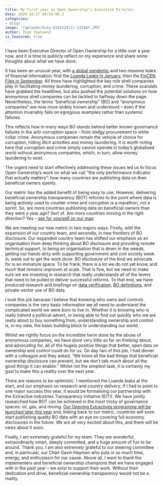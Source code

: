```yaml
---
title: My first year as Open Ownership’s Executive Director
date: 2020-10-27 08:54:00 Z
categories:
- blogs
image: "/uploads/Grey-0142%20(1)-1124bf.JPG"
author: Thom Townsend
is_featured: true
---
```


I have been Executive Director of Open Ownership for a little over a year now, and it is time to publicly reflect on my experience and share some thoughts about what we have done.

It has been an unusual year, with [a global pandemic](https://www.openownership.org/blogs/coronavirus-crisis-why-knowing-beneficial-owners-in-supply-chains-is-fundamental-for-a-good-recovery/) and two massive leaks of financial information: first the [Luanda Leaks in January](https://www.openownership.org/news/luanda-leaks-shows-the-critical-importance-of-ownership-transparency-for-good-governance-in-oil-gas-and-mining/), then the [FinCEN Files in September](https://www.openownership.org/press/fincen-files-reveal-beneficial-ownership-weakness-at-heart-of-financial-system/). All three have highlighted the key role shell companies play in facilitating money laundering, corruption, and crime. These scandals have grabbed the headlines, but also pushed the potential solutions on how anonymous shell companies can be tackled to halfway down the page. Nevertheless, the terms “beneficial ownership” (BO) and “anonymous companies” are now more widely known and understood – even if the attention invariably falls on egregious examples rather than systemic failures.  

This reflects how in many ways BO stands behind better known governance failures in the anti-corruption space – from dodgy procurement to white collar crime. Anonymous companies remain the vehicle of choice for corruption, hiding illicit activities and money laundering. It is worth noting here that corruption and crime simply cannot operate in today’s globalised world without anonymous companies, which, in turn, allow money laundering to exist. 

The urgent need to start effectively addressing these issues led us to focus Open Ownership’s work on what we call “the only performance indicator that actually matters”: how many countries are publishing data on their beneficial owners openly.  
 
Our metric has the added benefit of being easy to use. However, delivering beneficial ownership transparency (BOT) reforms to the point where data is being actively used to counter crime and corruption is a marathon, not a sprint. So, are more countries publishing data on beneficial owners than they were a year ago? Sort of. Are more countries moving in the right direction? Yes – [see for yourself on our map](https://www.openownership.org/map/). 
 
We are meeting our new metric in two majors ways. Firstly, with the expansion of our country team, and secondly, in new frontiers of BO disclosure. Our expanded country team has shifted our emphasis as an organisation from deep thinking about BO disclosure and providing remote technical support, to being an organisation that is down in the weeds, getting our hands dirty with supporting government and civil society week in, week out to get the work done. BO disclosure of the kind we advocate for is an immature space. To be frank, there is a lot we do not yet know, and much that remains unproven at scale. That is fine, but we need to make sure we are investing in research that really understands all of the levers that need to be pulled to deliver successful reforms. To that end, we have produced research and briefings on [data verification](https://www.openownership.org/uploads/oo-briefing-verification-briefing-2020-05.pdf), [BO definitions](https://www.openownership.org/uploads/oo-briefing-bo-in-law-definitions-and-thresholds-2020-10.pdf), and private-sector use of BO data.
 
I took this job because I believe that knowing who owns and controls  companies is the very basic information we all need to understand the complicated world we were born to live in. Whether it is knowing who is really behind a political advert, or being able to find out quickly who we are really about to buy something from, understanding ownership and control is, in my view, the basic building block to understanding our world. 
 
Whilst we rightly focus on the incredible harm done by the abuse of anonymous companies, we have done very little so far on thinking about, and advocating for, all of the hugely positive things that better, open data on ownership and control could do for us. On day two of this job, I had dinner with a colleague and they asked, “We know all the bad things that beneficial ownership disclosure can prevent, but we don’t talk much about all the good things it can enable.” Whilst not the simplest task, it is certainly my goal to make this a reality over the next year.
 
There are reasons to be optimistic. I mentioned the Luanda leaks at the start, and our emphasis on research and country delivery; if I had to point to one major success this year, it would be formalising our partnership with the Extractive Industries Transparency Initiative (EITI). We have jointly researched how BOT can be achieved in the most tricky of governance spaces: oil, gas, and mining. [Our Opening Extractives programme will be launched later this year](https://www.openownership.org/blogs/opening-extractives-research-informs-programme-to-make-beneficial-ownership-transparency-a-reality-in-oil-gas-and-mining/) and, linking back to our metric, countries will soon start publishing quality BO data with an eye on covering full economy disclosures in the future. We are all very excited about this, and there will be news about it soon. 
 
Finally, I am extremely grateful for my team. They are wonderful, extraordinarily smart, deeply committed, and a huge amount of fun to be around. Thank you. I am also extremely grateful to our steering committee and, in particular, our Chair Gavin Hayman who puts in so much time, energy, and enthusiasm for our cause. Above all, I want to thank the implementers and beneficial ownership champions that we have engaged with in the past year – we exist to support their work. Without their dedication and drive, beneficial ownership transparency would not be a reality.